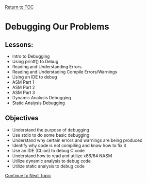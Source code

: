 <a href="https://github.com/CyberTrainingUSAF/06-Debugging-Assembly/blob/master/00-Table-of-Contents.md" rel="Return to TOC"> Return to TOC </a>


# Debugging Our Problems

## Lessons:

* Intro to Debugging
* Using printf() to Debug
* Reading and Understanding Errors
* Reading and Understading Compile Errors/Warnings
* Using an IDE to debug
* ASM Part 1
* ASM Part 2
* ASM Part 3
* Dynamic Analysis Debugging
* Static Analysis Debugging

## Objectives

* Understand the purpose of debugging
* Use stdio to do some basic debugging
* Understand why certain errors and warnings are being produced
* Identify why code is not compiling and know how to fix it
* Use an IDE (CLion) to debug C code
* Understand how to read and utilize x86/64 NASM
* Utilize dynamic analysis to debug code
* Utilize static analysis to debug code

<a href="https://github.com/CyberTrainingUSAF/06-Debugging-Assembly/blob/master/01_Debugging/01_Intro_to_Debugging.md" rel="Continue to Next Topic"> Continue to Next Topic </a>
